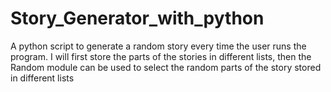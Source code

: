 # Story_Generator_with_python
A python script to generate a random story every time the user runs the program. I will first store the parts of the stories in different lists, then the Random module can be used to select the random parts of the story stored in different lists
